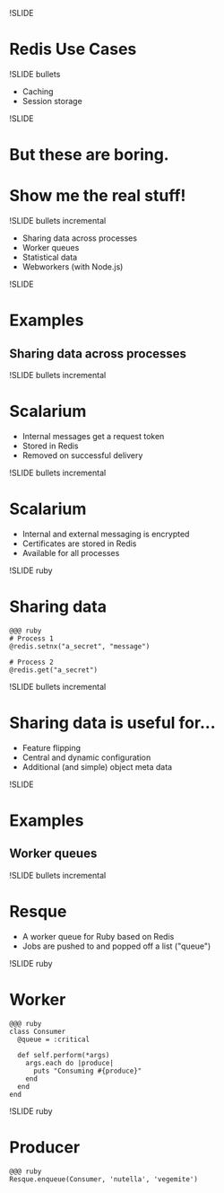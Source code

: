 !SLIDE

# Redis Use Cases #

!SLIDE bullets

* Caching
* Session storage

!SLIDE

# But these are boring. #
# Show me the real stuff! #

!SLIDE bullets incremental

* Sharing data across processes
* Worker queues
* Statistical data
* Webworkers (with Node.js)

!SLIDE

# Examples #
## Sharing data across processes ##

!SLIDE bullets incremental

# Scalarium #

* Internal messages get a request token
* Stored in Redis
* Removed on successful delivery

!SLIDE bullets incremental

# Scalarium #

* Internal and external messaging is encrypted
* Certificates are stored in Redis
* Available for all processes

!SLIDE ruby

# Sharing data #

    @@@ ruby
    # Process 1
    @redis.setnx("a_secret", "message")
    
    # Process 2
    @redis.get("a_secret")

!SLIDE bullets incremental

# Sharing data is useful for... #

* Feature flipping
* Central and dynamic configuration
* Additional (and simple) object meta data

!SLIDE

# Examples #
## Worker queues ##

!SLIDE bullets incremental

# Resque #

* A worker queue for Ruby based on Redis
* Jobs are pushed to and popped off a list ("queue")

!SLIDE ruby

# Worker #

    @@@ ruby
    class Consumer
      @queue = :critical

      def self.perform(*args)
        args.each do |produce|
          puts "Consuming #{produce}"
        end 
      end 
    end

!SLIDE ruby

# Producer #

    @@@ ruby
    Resque.enqueue(Consumer, 'nutella', 'vegemite')
